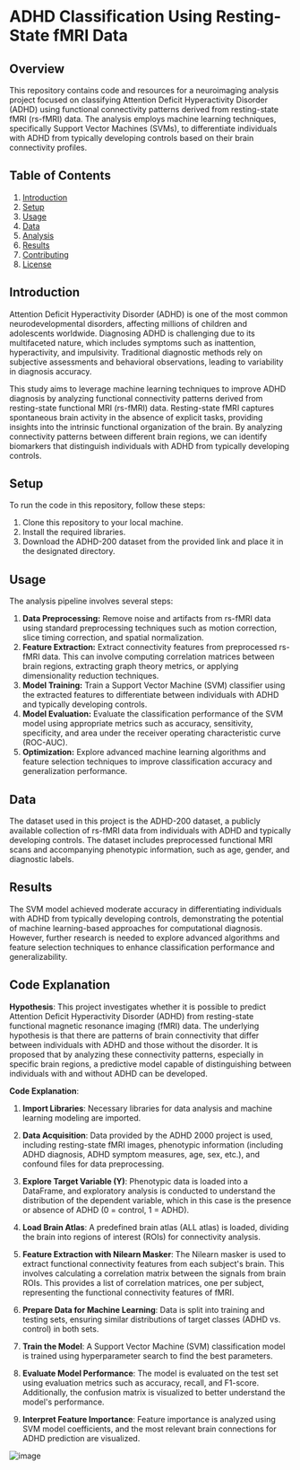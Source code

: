 # ADHD Classification Using Resting-State fMRI Data

## Overview
This repository contains code and resources for a neuroimaging analysis project focused on classifying Attention Deficit Hyperactivity Disorder (ADHD) using functional connectivity patterns derived from resting-state fMRI (rs-fMRI) data. The analysis employs machine learning techniques, specifically Support Vector Machines (SVMs), to differentiate individuals with ADHD from typically developing controls based on their brain connectivity profiles.

## Table of Contents
1. [Introduction](#introduction)
2. [Setup](#setup)
3. [Usage](#usage)
4. [Data](#data)
5. [Analysis](#analysis)
6. [Results](#results)
7. [Contributing](#contributing)
8. [License](#license)

## Introduction
Attention Deficit Hyperactivity Disorder (ADHD) is one of the most common neurodevelopmental disorders, affecting millions of children and adolescents worldwide. Diagnosing ADHD is challenging due to its multifaceted nature, which includes symptoms such as inattention, hyperactivity, and impulsivity. Traditional diagnostic methods rely on subjective assessments and behavioral observations, leading to variability in diagnosis accuracy.

This study aims to leverage machine learning techniques to improve ADHD diagnosis by analyzing functional connectivity patterns derived from resting-state functional MRI (rs-fMRI) data. Resting-state fMRI captures spontaneous brain activity in the absence of explicit tasks, providing insights into the intrinsic functional organization of the brain. By analyzing connectivity patterns between different brain regions, we can identify biomarkers that distinguish individuals with ADHD from typically developing controls.

## Setup
To run the code in this repository, follow these steps:
1. Clone this repository to your local machine.
2. Install the required libraries.
3. Download the ADHD-200 dataset from the provided link and place it in the designated directory.

## Usage
The analysis pipeline involves several steps:
1. **Data Preprocessing:** Remove noise and artifacts from rs-fMRI data using standard preprocessing techniques such as motion correction, slice timing correction, and spatial normalization.
2. **Feature Extraction:** Extract connectivity features from preprocessed rs-fMRI data. This can involve computing correlation matrices between brain regions, extracting graph theory metrics, or applying dimensionality reduction techniques.
3. **Model Training:** Train a Support Vector Machine (SVM) classifier using the extracted features to differentiate between individuals with ADHD and typically developing controls.
4. **Model Evaluation:** Evaluate the classification performance of the SVM model using appropriate metrics such as accuracy, sensitivity, specificity, and area under the receiver operating characteristic curve (ROC-AUC).
5. **Optimization:** Explore advanced machine learning algorithms and feature selection techniques to improve classification accuracy and generalization performance.

## Data
The dataset used in this project is the ADHD-200 dataset, a publicly available collection of rs-fMRI data from individuals with ADHD and typically developing controls. The dataset includes preprocessed functional MRI scans and accompanying phenotypic information, such as age, gender, and diagnostic labels.


## Results
The SVM model achieved moderate accuracy in differentiating individuals with ADHD from typically developing controls, demonstrating the potential of machine learning-based approaches for computational diagnosis. However, further research is needed to explore advanced algorithms and feature selection techniques to enhance classification performance and generalizability.

## Code Explanation

**Hypothesis**:
This project investigates whether it is possible to predict Attention Deficit Hyperactivity Disorder (ADHD) from resting-state functional magnetic resonance imaging (fMRI) data. The underlying hypothesis is that there are patterns of brain connectivity that differ between individuals with ADHD and those without the disorder. It is proposed that by analyzing these connectivity patterns, especially in specific brain regions, a predictive model capable of distinguishing between individuals with and without ADHD can be developed.

**Code Explanation**:

1. **Import Libraries**: Necessary libraries for data analysis and machine learning modeling are imported.

2. **Data Acquisition**: Data provided by the ADHD 2000 project is used, including resting-state fMRI images, phenotypic information (including ADHD diagnosis, ADHD symptom measures, age, sex, etc.), and confound files for data preprocessing.

3. **Explore Target Variable (Y)**: Phenotypic data is loaded into a DataFrame, and exploratory analysis is conducted to understand the distribution of the dependent variable, which in this case is the presence or absence of ADHD (0 = control, 1 = ADHD).

4. **Load Brain Atlas**: A predefined brain atlas (ALL atlas) is loaded, dividing the brain into regions of interest (ROIs) for connectivity analysis.

5. **Feature Extraction with Nilearn Masker**: The Nilearn masker is used to extract functional connectivity features from each subject's brain. This involves calculating a correlation matrix between the signals from brain ROIs. This provides a list of correlation matrices, one per subject, representing the functional connectivity features of fMRI.

6. **Prepare Data for Machine Learning**: Data is split into training and testing sets, ensuring similar distributions of target classes (ADHD vs. control) in both sets.

7. **Train the Model**: A Support Vector Machine (SVM) classification model is trained using hyperparameter search to find the best parameters.

8. **Evaluate Model Performance**: The model is evaluated on the test set using evaluation metrics such as accuracy, recall, and F1-score. Additionally, the confusion matrix is visualized to better understand the model's performance.

9. **Interpret Feature Importance**: Feature importance is analyzed using SVM model coefficients, and the most relevant brain connections for ADHD prediction are visualized.


![image](https://github.com/lacomaofficial/ADHD-Prediction-rsfMRI/assets/132283879/2fe85395-a984-459a-b498-98d0ce4d5d3d)



